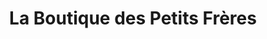 ---
title: "La Boutique des Petits Frères"
url: /montreal/la-boutique-des-petits-freres/
shop: Gebrauchtwaren
---